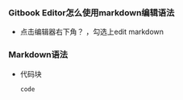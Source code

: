 ### Gitbook Editor怎么使用markdown编辑语法
+ 点击编辑器右下角？ ，勾选上edit markdown

### Markdown语法
+ 代码块
    ``` js
    code
    ```